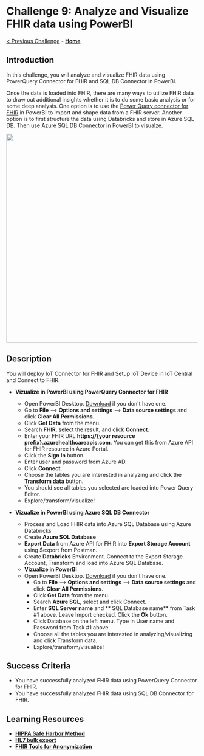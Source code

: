 # Challenge 9: Analyze and Visualize FHIR data using PowerBI

[< Previous Challenge](./Challenge08.md) - **[Home](../readme.md)**

## Introduction

In this challenge, you will analyze and visualize FHIR data using PowerQuery Connector for FHIR and SQL DB Connector in PowerBI.

Once the data is loaded into FHIR, there are many ways to utilize FHIR data to draw out additional insights whether it is to do some basic analysis or for some deep analysis.
One option is to use the [Power Query connector for FHIR](https://docs.microsoft.com/en-us/power-query/connectors/fhir/fhir) in PowerBI to import and shape data from a FHIR server.
Another option is to first structure the data using Databricks and store in Azure SQL DB. Then use Azure SQL DB Connector in PowerBI to visualze.

<center><img src="../images/challenge09-architecture.jpg" width="550"></center>

## Description

You will deploy IoT Connector for FHIR and Setup IoT Device in IoT Central and Connect to FHIR.

- **Vizualize in PowerBI using PowerQuery Connector for FHIR**
    - Open PowerBI Desktop. [Download](https://powerbi.microsoft.com/en-us/downloads/) if you don't have one.
    - Go to **File** --> **Options and settings** --> **Data source settings** and click **Clear All Permissions**.
    - Click **Get Data** from the menu.
    - Search **FHIR**, select the result, and click **Connect**.
    - Enter your FHIR URL **https://{your resource prefix}.azurehealthcareapis.com**. You can get this from Azure API for FHIR resource in Azure Portal.
    - Click the **Sign In** button.
    - Enter user and password from Azure AD.
    - Click **Connect**.
    - Choose the tables you are interested in analyzing and click the **Transform data** button.
    - You should see all tables you selected are loaded into Power Query Editor.
    - Explore/transform/visualize!

- **Vizualize in PowerBI using Azure SQL DB Connector**
    - Process and Load FHIR data into Azure SQL Database using Azure Databricks
	- Create **Azure SQL Database**
	- **Export Data** from Azure API for FHIR into **Export Storage Account** using $export from Postman.
	- Create **Databricks** Environment. Connect to the Export Storage Account, Transform and load into Azure SQL Database.
    - **Vizualize in PowerBI**
	- Open PowerBI Desktop. [Download](https://powerbi.microsoft.com/en-us/downloads/) if you don't have one.
        - Go to **File** --> **Options and settings** --> **Data source settings** and click **Clear All Permissions**.
        - Click **Get Data** from the menu.
        - Search **Azure SQL**, select and click Connect.
        - Enter **SQL Server name** and ** SQL Database name** from Task #1 above. Leave Import checked. Click the **Ok** button.
        - Click Database on the left menu. Type in User name and Password from Task #1 above.
        - Choose all the tables you are interested in analyzing/visualizing and click Transform data.
        - Explore/transform/visualize!

## Success Criteria
- You have successfully analyzed FHIR data using PowerQuery Connector for FHIR.
- You have successfully analyzed FHIR data using SQL DB Connector for FHIR.

## Learning Resources

- **[HIPPA Safe Harbor Method](https://www.hhs.gov/hipaa/for-professionals/privacy/special-topics/de-identification/index.html)**
- **[HL7 bulk export](https://hl7.org/Fhir/uv/bulkdata/export/index.html)**
- **[FHIR Tools for Anonymization](https://github.com/microsoft/FHIR-Tools-for-Anonymization)**
